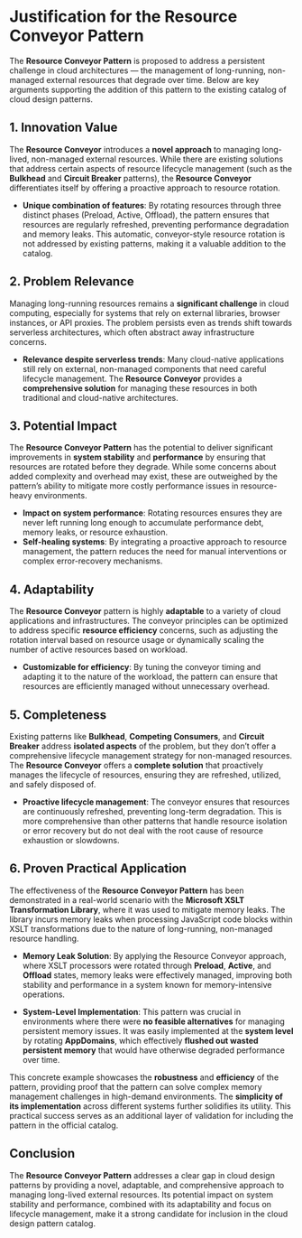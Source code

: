 # Justification for the Resource Conveyor Pattern

The **Resource Conveyor Pattern** is proposed to address a persistent challenge in cloud architectures — the management of long-running, non-managed external resources that degrade over time. Below are key arguments supporting the addition of this pattern to the existing catalog of cloud design patterns.

## 1. Innovation Value

The **Resource Conveyor** introduces a **novel approach** to managing long-lived, non-managed external resources. While there are existing solutions that address certain aspects of resource lifecycle management (such as the **Bulkhead** and **Circuit Breaker** patterns), the **Resource Conveyor** differentiates itself by offering a proactive approach to resource rotation.

- **Unique combination of features**: By rotating resources through three distinct phases (Preload, Active, Offload), the pattern ensures that resources are regularly refreshed, preventing performance degradation and memory leaks. This automatic, conveyor-style resource rotation is not addressed by existing patterns, making it a valuable addition to the catalog.

## 2. Problem Relevance

Managing long-running resources remains a **significant challenge** in cloud computing, especially for systems that rely on external libraries, browser instances, or API proxies. The problem persists even as trends shift towards serverless architectures, which often abstract away infrastructure concerns.

- **Relevance despite serverless trends**: Many cloud-native applications still rely on external, non-managed components that need careful lifecycle management. The **Resource Conveyor** provides a **comprehensive solution** for managing these resources in both traditional and cloud-native architectures.

## 3. Potential Impact

The **Resource Conveyor Pattern** has the potential to deliver significant improvements in **system stability** and **performance** by ensuring that resources are rotated before they degrade. While some concerns about added complexity and overhead may exist, these are outweighed by the pattern’s ability to mitigate more costly performance issues in resource-heavy environments.

- **Impact on system performance**: Rotating resources ensures they are never left running long enough to accumulate performance debt, memory leaks, or resource exhaustion.
- **Self-healing systems**: By integrating a proactive approach to resource management, the pattern reduces the need for manual interventions or complex error-recovery mechanisms.

## 4. Adaptability

The **Resource Conveyor** pattern is highly **adaptable** to a variety of cloud applications and infrastructures. The conveyor principles can be optimized to address specific **resource efficiency** concerns, such as adjusting the rotation interval based on resource usage or dynamically scaling the number of active resources based on workload.

- **Customizable for efficiency**: By tuning the conveyor timing and adapting it to the nature of the workload, the pattern can ensure that resources are efficiently managed without unnecessary overhead.

## 5. Completeness

Existing patterns like **Bulkhead**, **Competing Consumers**, and **Circuit Breaker** address **isolated aspects** of the problem, but they don’t offer a comprehensive lifecycle management strategy for non-managed resources. The **Resource Conveyor** offers a **complete solution** that proactively manages the lifecycle of resources, ensuring they are refreshed, utilized, and safely disposed of.

- **Proactive lifecycle management**: The conveyor ensures that resources are continuously refreshed, preventing long-term degradation. This is more comprehensive than other patterns that handle resource isolation or error recovery but do not deal with the root cause of resource exhaustion or slowdowns.

## 6. Proven Practical Application

The effectiveness of the **Resource Conveyor Pattern** has been demonstrated in a real-world scenario with the **Microsoft XSLT Transformation Library**, where it was used to mitigate memory leaks. The library incurs memory leaks when processing JavaScript code blocks within XSLT transformations due to the nature of long-running, non-managed resource handling.

- **Memory Leak Solution**: By applying the Resource Conveyor approach, where XSLT processors were rotated through **Preload**, **Active**, and **Offload** states, memory leaks were effectively managed, improving both stability and performance in a system known for memory-intensive operations.
  
- **System-Level Implementation**: This pattern was crucial in environments where there were **no feasible alternatives** for managing persistent memory issues. It was easily implemented at the **system level** by rotating **AppDomains**, which effectively **flushed out wasted persistent memory** that would have otherwise degraded performance over time.

This concrete example showcases the **robustness** and **efficiency** of the pattern, providing proof that the pattern can solve complex memory management challenges in high-demand environments. The **simplicity of its implementation** across different systems further solidifies its utility. This practical success serves as an additional layer of validation for including the pattern in the official catalog.


## Conclusion

The **Resource Conveyor Pattern** addresses a clear gap in cloud design patterns by providing a novel, adaptable, and comprehensive approach to managing long-lived external resources. Its potential impact on system stability and performance, combined with its adaptability and focus on lifecycle management, make it a strong candidate for inclusion in the cloud design pattern catalog.
